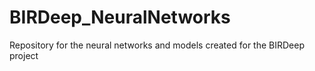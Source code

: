 # BIRDeep_NeuralNetworks
Repository for the neural networks and models created for the BIRDeep project
